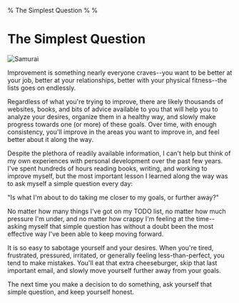 % The Simplest Question
%
%

The Simplest Question
=====================

![Samurai](http://getfile5.posterous.com/getfile/files.posterous.com/temp-2012-09-27/dtfaDzhEnJaddtDhmHlHEFojicyqkHAqdxkcIrEkqgFjremBcbjCkBEmvJvg/samurai.jpg.scaled696.jpg)

Improvement is something nearly everyone craves--you want to be better
at your job, better at your relationships, better with your physical
fitness--the lists goes on endlessly.

Regardless of what you're trying to improve, there are likely thousands
of websites, books, and bits of advice available to you that will help
you to analyze your desires, organize them in a healthy way, and slowly
make progress towards one (or more) of these goals. Over time, with
enough consistency, you'll improve in the areas you want to improve in,
and feel better about it along the way.

Despite the plethora of readily available information, I can't help but
think of my own experiences with personal development over the past few
years. I've spent hundreds of hours reading books, writing, and working
to improve myself, but the most important lesson I learned along the way
was to ask myself a simple question every day:

"Is what I'm about to do taking me closer to my goals, or further away?"

No matter how many things I've got on my TODO list, no matter how much
pressure I'm under, and no matter how crappy I'm feeling at the
time--asking myself that simple question has without a doubt been the
most effective way I've been able to keep moving forward.

It is so easy to sabotage yourself and your desires. When you're tired,
frustrated, pressured, irritated, or generally feeling
less-than-perfect, you tend to make mistakes. You'll eat that extra
cheeseburger, skip that last important email, and slowly move yourself
further away from your goals.

The next time you make a decision to do something, ask yourself that
simple question, and keep yourself honest.
